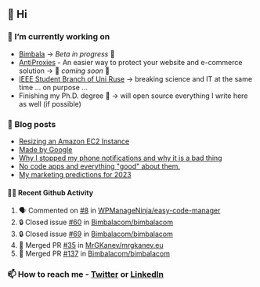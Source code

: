 ## 👋 Hi

### 🔭 I’m currently working on
- [Bimbala](https://bimbala.com/) -> *Beta in progress* 🚀
- [AntiProxies](https://antiproxies.com/) - An easier way to protect your website and e-commerce solution -> 🚀 *coming soon* 🚀
- [IEEE Student Branch of Uni Ruse](https://github.com/IEEE-Student-Branch-of-Uni-Ruse) -> breaking science and IT at the same time ... on purpose ...
- Finishing my Ph.D. degree 🤔 -> will open source everything I write here as well (if possible)

### 📖 Blog posts
<!-- BLOG-POST-LIST:START -->
- [Resizing an Amazon EC2 Instance](https://mrgkanev.eu/posts/resizing-an-amazon-ec2-instance/)
- [Made by Google](https://mrgkanev.eu/posts/made-by-google/)
- [Why I stopped my phone notifications and why it is a bad thing](https://mrgkanev.eu/posts/why-i-stopped-my-phone-notifications/)
- [No code apps and everything &quot;good&quot; about them.](https://mrgkanev.eu/posts/no-code-apps-and-everything-good-about-them/)
- [My marketing predictions for 2023](https://mrgkanev.eu/posts/my-marketing-predictions/)
<!-- BLOG-POST-LIST:END -->

#### 🧑‍💻 Recent Github Activity

<!--START_SECTION:activity-->
1. 🗣 Commented on [#8](https://github.com/WPManageNinja/easy-code-manager/issues/8#issuecomment-1887005677) in [WPManageNinja/easy-code-manager](https://github.com/WPManageNinja/easy-code-manager)
2. 🔒 Closed issue [#60](https://github.com/Bimbalacom/bimbalacom/issues/60) in [Bimbalacom/bimbalacom](https://github.com/Bimbalacom/bimbalacom)
3. 🔒 Closed issue [#69](https://github.com/Bimbalacom/bimbalacom/issues/69) in [Bimbalacom/bimbalacom](https://github.com/Bimbalacom/bimbalacom)
4. 🎉 Merged PR [#35](https://github.com/MrGKanev/mrgkanev.eu/pull/35) in [MrGKanev/mrgkanev.eu](https://github.com/MrGKanev/mrgkanev.eu)
5. 🎉 Merged PR [#137](https://github.com/Bimbalacom/bimbalacom/pull/137) in [Bimbalacom/bimbalacom](https://github.com/Bimbalacom/bimbalacom)
<!--END_SECTION:activity-->


### 📫 How to reach me - [Twitter](https://twitter.com/mrgkanev) or [LinkedIn](https://www.linkedin.com/in/mrgkanev) 
